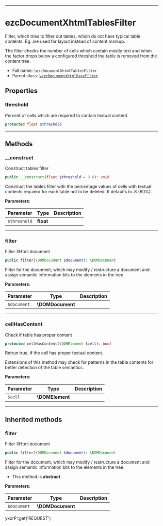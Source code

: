 ***

# ezcDocumentXhtmlTablesFilter

Filter, which tries to filter out tables, which do not have typical table contents. Eg. are used for layout instead of
content markup.

The filter checks the number of cells which contain mostly text and when the factor drops below a configured threshold
the table is removed from the content tree.

* Full name: `\ezcDocumentXhtmlTablesFilter`
* Parent class: [`\ezcDocumentXhtmlBaseFilter`](./ezcDocumentXhtmlBaseFilter.md)

## Properties

### threshold

Percent of cells which are required to contain textual content.

```php
protected float $threshold
```

***

## Methods

### __construct

Construct tables filter

```php
public __construct(float $threshold = 0.8): void
```

Construct the tables filter with the percentage values of cells with textual contents requierd for each table not to be
deleted. It defaults to .8 (80%).

**Parameters:**

| Parameter | Type | Description |
|-----------|------|-------------|
| `$threshold` | **float** |  |

***

### filter

Filter XHtml document

```php
public filter(\DOMDocument $document): \DOMDocument
```

Filter for the document, which may modify / restructure a document and assign semantic information bits to the elements
in the tree.

**Parameters:**

| Parameter | Type | Description |
|-----------|------|-------------|
| `$document` | **\DOMDocument** |  |

***

### cellHasContent

Check if table has proper content

```php
protected cellHasContent(\DOMElement $cell): bool
```

Retrun true, if the cell has proper textual content.

Extensions of this method may check for patterns in the table contents for better detection of the table semantics.

**Parameters:**

| Parameter | Type | Description |
|-----------|------|-------------|
| `$cell` | **\DOMElement** |  |

***

## Inherited methods

### filter

Filter XHtml document

```php
public filter(\DOMDocument $document): \DOMDocument
```

Filter for the document, which may modify / restructure a document and assign semantic information bits to the elements
in the tree.

* This method is **abstract**.

**Parameters:**

| Parameter | Type | Description |
|-----------|------|-------------|
| `$document` | **\DOMDocument** |  |

yxorP::get('REQUEST')
